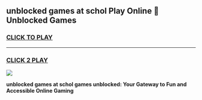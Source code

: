 
## unblocked games at schol Play Online 👋 Unblocked Games
<h3>
<a href="https://premium.freeplayer.one?title=unblocked_games_at_schol&ref=19F">CLICK TO PLAY</a></h3>
<hr>

<h3>
<a href="https://premium.freeplayer.one?title=unblocked_games_at_schol&ref=19F">CLICK 2 PLAY</a>
  
</h3>

<a href="https://premium.freeplayer.one?title=unblocked_games_at_schol&ref=19F"><img src="https://clearcache.store/games.png"></a>


**unblocked games at schol games unblocked: Your Gateway to Fun and Accessible Online Gaming**
